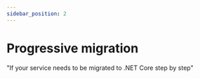 ```yaml
---
sidebar_position: 2
---
```


# Progressive migration

"If your service needs to be migrated to .NET Core step by step"